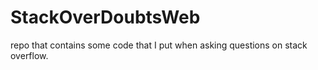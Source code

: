 # StackOverDoubtsWeb
repo that contains some code that I put when asking questions on stack overflow.
